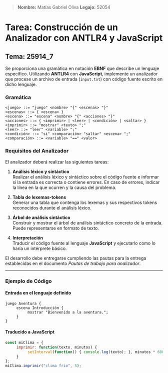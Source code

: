 > **Nombre:** Matías Gabriel Oliva
> **Legajo:** 52054

# Tarea: Construcción de un Analizador con ANTLR4 y JavaScript

## Tema: 25914_7

Se proporciona una gramática en notación **EBNF** que describe un lenguaje específico. Utilizando **ANTLR4** con **JavaScript**, implemente un analizador que procese un archivo de entrada (`input.txt`) con código fuente escrito en dicho lenguaje.

### Gramática

```ebnf
<juego> ::= "juego" <nombre> "{" <escenas> "}"
<escenas> ::= { <escena> }
<escena> ::= "escena" <nombre> "{" <acciones> "}"
<acciones> ::= { <imprimir> | <leer> | <condición> | <saltar> }
<imprimir> ::= "mostrar" <texto> ";"
<leer> ::= "leer" <variable> ";"
<condición> ::= "si" <comparación> "saltar" <escena> ";"
<comparación> ::= <variable> "==" <valor>
```

### Requisitos del Analizador

El analizador deberá realizar las siguientes tareas:

1. **Análisis léxico y sintáctico**  
    Realizar el análisis léxico y sintáctico sobre el código fuente e informar si la entrada es correcta o contiene errores. En caso de errores, indicar la línea en la que ocurren y la causa del problema.

2. **Tabla de lexemas-tokens**  
    Generar una tabla que contenga los lexemas y sus respectivos tokens reconocidos durante el análisis léxico.

3. **Árbol de análisis sintáctico**  
    Construir y mostrar el árbol de análisis sintáctico concreto de la entrada. Puede representarse en formato de texto.

4. **Interpretación**  
    Traducir el código fuente al lenguaje **JavaScript** y ejecutarlo como lo haría un intérprete básico.

El desarrollo debe entregarse cumpliendo las pautas para la entrega establecidas en el documento _Pautas de trabajo para analizador_.

---

### Ejemplo de Código

#### Entrada en el lenguaje definido

```plaintext
juego Aventura {
     escena Introducción {
          mostrar "Bienvenido a la aventura.";
     }
}
```

#### Traducido a JavaScript

```javascript
const miClima = {
     imprimir: function(texto, minutos) {
          setInterval(function() { console.log(texto); }, minutos * 600);
     }
};
miClima.imprimir("clima frio", 5);
```